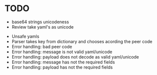 # TODO

+ base64 strings unicodeness
+ Review take yaml's as unicode
- Unsafe yamls
- Parser takes key from dictionary and chooses acording the peer code
- Error handling: bad peer code
- Error handling: message is not valid yaml/unicode
- Error handling: payload does not decode as valid yaml/unicode
- Error handling: message has not the required fields
- Error handling: payload has not the required fields


